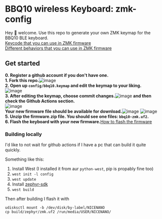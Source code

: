# BBQ10 wireless Keyboard: zmk-config

Hey 👋 welcome. Use this repo to generate your own ZMK keymap for the BBQ10 BLE keyboard.  
[Keycode that you can use in ZMK firmware](https://zmk.dev/docs/codes)  
[Different behaviors that you can use in ZMK firmware](https://zmk.dev/docs/behaviors)  
## Get started
**0. Register a github account if you don't have one.**  
**1. Fork this repo.**![image](https://github.com/ZitaoTech/zmk_config_Q10/assets/145678024/7673f820-479d-4493-a65e-d72161f3446f)  
**2. Open up `config/bbq10.keymap` and edit the keymap to your liking.**![image](https://github.com/ZitaoTech/zmk_config_Q10/assets/145678024/541e016c-a927-4de6-9e26-4956d3114ee0)  
**3. After editing the keymap, choose commit changes.**![image](https://github.com/ZitaoTech/zmk_config_Q10/assets/145678024/b68d2ae9-a48b-40d4-9242-34955806264d)
 **and then check the Github Actions section.**  
![image](https://github.com/ZitaoTech/zmk_config_Q10/assets/145678024/d6287e88-1b1e-4409-be9e-3d35641d400b)  
 **Your new firmware file should be available for download.**![image](https://github.com/ZitaoTech/zmk-config_9900/assets/145678024/ae6a1646-c8ab-4966-b969-12e68ecaa0ab)
![image](https://github.com/ZitaoTech/zmk-config_9900/assets/145678024/a6140108-9e27-4d51-aa42-ba12233b8738)
**5. Unzip the firmware.zip file. You should see one files: `bbq10-zmk.uf2`.**  
**6. Flash the keyboard with your new firmware.**[How to flash the firmware](https://github.com/ZitaoTech/BB9900-USB_BLE_Keyboard?tab=readme-ov-file#-how-to-update-the-firmware---) 

### Building locally

I'd like to not wait for github actions if I have a pc that can build it quite quickly. 

Something like this:

1. Install West (I installed it from aur `python-west`, pip is propably fine too)
2. `west init -l config`
3. `west update`
4. Install [zephyr-sdk](https://github.com/zephyrproject-rtos/sdk-ng/releases)
5. `west build`

Then after building I flash it with
```
udisksctl mount -b /dev/disk/by-label/NICENANO
cp build/zephyr/zmk.uf2 /run/media/USER/NICENANO/
```